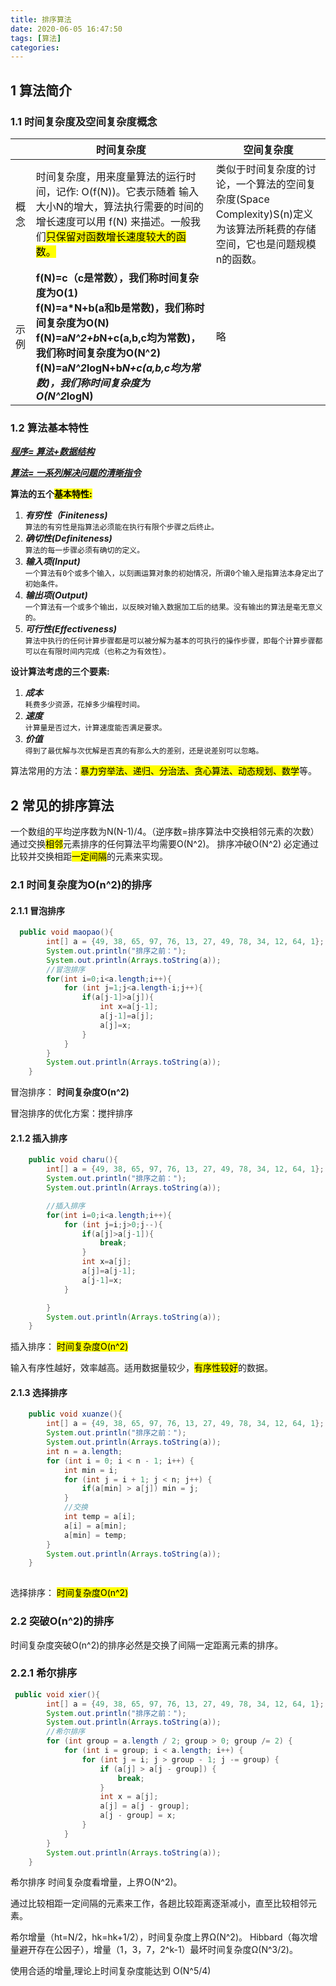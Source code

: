 ```yaml
---
title: 排序算法
date: 2020-06-05 16:47:50
tags: [算法]
categories:
---
```


## 1 算法简介

### 1.1 时间复杂度及空间复杂度概念


|      | 时间复杂度                                                   | 空间复杂度                                                   |
| ---- | ------------------------------------------------------------ | ------------------------------------------------------------ |
| 概念 | 时间复杂度，用来度量算法的运行时间，记作: O(f(N))。它表示随着 输入大小N的增大，算法执行需要的时间的增长速度可以用 f(N) 来描述。一般我们<mark>只保留对函数增长速度较大的函数。 | 类似于时间复杂度的讨论，一个算法的空间复杂度(Space Complexity)S(n)定义为该算法所耗费的存储空间，它也是问题规模n的函数。 |
| 示例 | **f(N)=c（c是常数），我们称时间复杂度为O(1)**<br> **f(N)=a*N+b(a和b是常数)，我们称时间复杂度为O(N)** <br> **f(N)=a*N^2+b*N+c(a,b,c均为常数)，我们称时间复杂度为O(N^2)** <br> **f(N)=a*N^2*logN+b*N+c(a,b,c均为常数)，我们称时间复杂度为O(N^2*logN)** | 略                                                           |



<!--more-->


### 1.2 算法基本特性


***<u>程序= 算法+数据结构</u>***

***<u>算法= 一系列解决问题的清晰指令</u>***

**算法的五个<mark>基本特性:**

1. ***有穷性（Finiteness)***
<br> `算法的有穷性是指算法必须能在执行有限个步骤之后终止。`
2. ***确切性(Definiteness)***
<br> `算法的每一步骤必须有确切的定义。`
3. ***输入项(Input)***
<br> `一个算法有0个或多个输入，以刻画运算对象的初始情况，所谓0个输入是指算法本身定出了初始条件。`
4. ***输出项(Output)***
<br> `一个算法有一个或多个输出，以反映对输入数据加工后的结果。没有输出的算法是毫无意义的。`
5. ***可行性(Effectiveness)***
<br> `算法中执行的任何计算步骤都是可以被分解为基本的可执行的操作步骤，即每个计算步骤都可以在有限时间内完成（也称之为有效性）。`


**设计算法考虑的三个要素:**

1. ***成本***
<br> `耗费多少资源，花掉多少编程时间。`
2. ***速度***
<br> `计算量是否过大，计算速度能否满足要求。`
3. ***价值***
<br> `得到了最优解与次优解是否真的有那么大的差别，还是说差别可以忽略。`

 
 算法常用的方法：<mark>暴力穷举法、递归、分治法、贪心算法、动态规划、数学</mark>等。


## 2  常见的排序算法

一个数组的平均逆序数为N(N-1)/4。（逆序数=排序算法中交换相邻元素的次数）
通过交换<mark>相邻</mark>元素排序的任何算法平均需要O(N^2)。
排序冲破O(N^2) 必定通过比较并交换相距<mark>一定间隔</mark>的元素来实现。

### 2.1 时间复杂度为O(n^2)的排序

#### 2.1.1 冒泡排序

```java
  public void maopao(){
        int[] a = {49, 38, 65, 97, 76, 13, 27, 49, 78, 34, 12, 64, 1};
        System.out.println("排序之前：");
        System.out.println(Arrays.toString(a));
        //冒泡排序
        for(int i=0;i<a.length;i++){
            for (int j=1;j<a.length-i;j++){
                if(a[j-1]>a[j]){
                    int x=a[j-1];
                    a[j-1]=a[j];
                    a[j]=x;
                }
            }
        }
        System.out.println(Arrays.toString(a));
    }
```
冒泡排序： **时间复杂度O(n^2)**

冒泡排序的优化方案：搅拌排序

#### 2.1.2 插入排序

```java
    public void charu(){
        int[] a = {49, 38, 65, 97, 76, 13, 27, 49, 78, 34, 12, 64, 1};
        System.out.println("排序之前：");
        System.out.println(Arrays.toString(a));

        //插入排序
        for(int i=0;i<a.length;i++){
            for (int j=i;j>0;j--){
                if(a[j]>a[j-1]){
                    break;
                }
                int x=a[j];
                a[j]=a[j-1];
                a[j-1]=x;
            }

        }
        System.out.println(Arrays.toString(a));
    }
```
  
插入排序： <mark>时间复杂度O(n^2)

输入有序性越好，效率越高。适用数据量较少，<mark>有序性较好</mark>的数据。

#### 2.1.3 选择排序

```java
    public void xuanze(){
        int[] a = {49, 38, 65, 97, 76, 13, 27, 49, 78, 34, 12, 64, 1};
        System.out.println("排序之前：");
        System.out.println(Arrays.toString(a));
        int n = a.length;
        for (int i = 0; i < n - 1; i++) {
            int min = i;
            for (int j = i + 1; j < n; j++) {
                if(a[min] > a[j]) min = j;
            }
            //交换
            int temp = a[i];
            a[i] = a[min];
            a[min] = temp;
        }
        System.out.println(Arrays.toString(a));
    }
    
```

选择排序： <mark>时间复杂度O(n^2)

### 2.2 突破O(n^2)的排序

时间复杂度突破O(n^2)的排序必然是交换了间隔一定距离元素的排序。

### 2.2.1 希尔排序

```java
 public void xier(){
        int[] a = {49, 38, 65, 97, 76, 13, 27, 49, 78, 34, 12, 64, 1};
        System.out.println("排序之前：");
        System.out.println(Arrays.toString(a));
        //希尔排序
        for (int group = a.length / 2; group > 0; group /= 2) {
            for (int i = group; i < a.length; i++) {
                for (int j = i; j > group - 1; j -= group) {
                    if (a[j] > a[j - group]) {
                        break;
                    }
                    int x = a[j];
                    a[j] = a[j - group];
                    a[j - group] = x;
                }
            }
        }
        System.out.println(Arrays.toString(a));
    }
```

希尔排序 时间复杂度看增量，上界O(N^2)。

通过比较相距一定间隔的元素来工作，各趟比较距离逐渐减小，直至比较相邻元素。

希尔增量（ht=N/2，hk=hk+1/2），时间复杂度上界Ω(N^2)。
Hibbard（每次增量避开存在公因子），增量（1，3，7，2^k-1）最坏时间复杂度Ω(N^3/2)。

使用合适的增量,理论上时间复杂度能达到 O(N^5/4)

